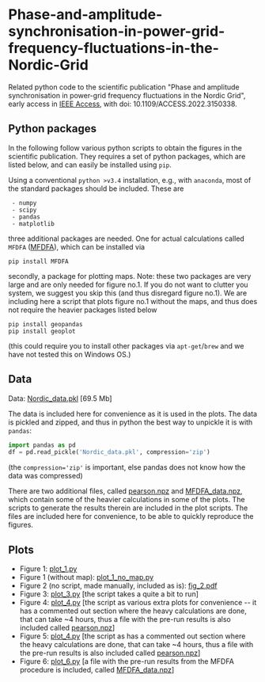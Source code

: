 # Phase-and-amplitude-synchronisation-in-power-grid-frequency-fluctuations-in-the-Nordic-Grid
Related python code to the scientific publication "Phase and amplitude synchronisation in power-grid frequency fluctuations in the Nordic Grid", early access in [IEEE Access](https://doi.org/10.1109/ACCESS.2022.3150338), with doi: 10.1109/ACCESS.2022.3150338.

## Python packages
In the following follow various python scripts to obtain the figures in the scientific publication. They requires a set of python packages, which are listed below, and can easily be installed using `pip`.

Using a conventional `python >v3.4` installation, e.g., with `anaconda`, most of the standard packages should be included. These are

```code
 - numpy
 - scipy
 - pandas
 - matplotlib
```

three additional packages are needed. One for actual calculations called `MFDFA` ([MFDFA](https://github.com/LRydin/MFDFA)), which can be installed via


```code
pip install MFDFA
```

secondly, a package for plotting maps. Note: these two packages are very large and are only needed for figure no.1. If you do not want to clutter you system, we suggest you skip this (and thus disregard figure no.1). We are including here a script that plots figure no.1 without the maps, and thus does not require the heavier packages listed below

```code
pip install geopandas
pip install geoplot
```
(this could require you to install other packages via `apt-get`/`brew` and we have not tested this on Windows OS.)

## Data

Data: [Nordic_data.pkl](https://github.com/LRydin/Phase-and-amplitude-synchronisation-in-power-grid-frequency-fluctuations-in-the-Nordic-Grid/blob/main/Nordic_data.pkl) [69.5 Mb]

The data is included here for convenience as it is used in the plots. The data is pickled and zipped, and thus in python the best way to unpickle it is with `pandas`:

```python
import pandas as pd
df = pd.read_pickle('Nordic_data.pkl', compression='zip')
```
(the `compression='zip'` is important, else pandas does not know how the data was compressed)

There are two additional files, called [pearson.npz](https://github.com/LRydin/Phase-and-amplitude-synchronisation-in-power-grid-frequency-fluctuations-in-the-Nordic-Grid/blob/main/pearson.npz) and [MFDFA_data.npz](https://github.com/LRydin/Phase-and-amplitude-synchronisation-in-power-grid-frequency-fluctuations-in-the-Nordic-Grid/blob/main/MFDFA_data.npz), which contain some of the heavier calculations in some of the plots. The scripts to generate the results therein are included in the plot scripts. The files are included here for convenience, to be able to quickly reproduce the figures.

## Plots

 - Figure 1: [plot_1.py](https://github.com/LRydin/Phase-and-amplitude-synchronisation-in-power-grid-frequency-fluctuations-in-the-Nordic-Grid/blob/main/plot_1.py)
 - Figure 1 (without map): [plot_1_no_map.py](https://github.com/LRydin/Phase-and-amplitude-synchronisation-in-power-grid-frequency-fluctuations-in-the-Nordic-Grid/blob/main/plot_1_no_map.py)
 - Figure 2 (no script, made manually, included as is): [fig_2.pdf](https://github.com/LRydin/Phase-and-amplitude-synchronisation-in-power-grid-frequency-fluctuations-in-the-Nordic-Grid/blob/main/fig_2.pdf)
 - Figure 3: [plot_3.py](https://github.com/LRydin/Phase-and-amplitude-synchronisation-in-power-grid-frequency-fluctuations-in-the-Nordic-Grid/blob/main/plot_3.py) [the script takes a quite a bit to run]
 - Figure 4: [plot_4.py](https://github.com/LRydin/Phase-and-amplitude-synchronisation-in-power-grid-frequency-fluctuations-in-the-Nordic-Grid/blob/main/plot_4.py) [the script as various extra plots for convenience -- it has a commented out section where the heavy calculations are done, that can take ~4 hours, thus a file with the pre-run results is also included called [pearson.npz](https://github.com/LRydin/Phase-and-amplitude-synchronisation-in-power-grid-frequency-fluctuations-in-the-Nordic-Grid/blob/main/pearson.npz)]
 - Figure 5: [plot_4.py](https://github.com/LRydin/Phase-and-amplitude-synchronisation-in-power-grid-frequency-fluctuations-in-the-Nordic-Grid/blob/main/plot_5.py) [the script as has a commented out section where the heavy calculations are done, that can take ~4 hours, thus a file with the pre-run results is also included called [pearson.npz](https://github.com/LRydin/Phase-and-amplitude-synchronisation-in-power-grid-frequency-fluctuations-in-the-Nordic-Grid/blob/main/pearson.npz)]
 - Figure 6: [plot_6.py](https://github.com/LRydin/Phase-and-amplitude-synchronisation-in-power-grid-frequency-fluctuations-in-the-Nordic-Grid/blob/main/plot_6.py) [a file with the pre-run results from the MFDFA procedure is included, called [MFDFA_data.npz](https://github.com/LRydin/Phase-and-amplitude-synchronisation-in-power-grid-frequency-fluctuations-in-the-Nordic-Grid/blob/main/MFDFA_data.npz)]
